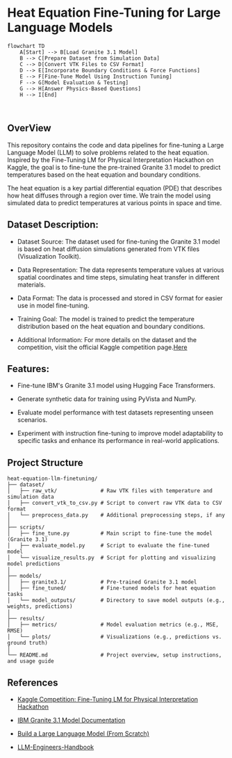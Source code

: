 # Heat Equation Fine-Tuning for Large Language Models

```mermaid
flowchart TD
    A[Start] --> B[Load Granite 3.1 Model]
    B --> C[Prepare Dataset from Simulation Data]
    C --> D[Convert VTK Files to CSV Format]
    D --> E[Incorporate Boundary Conditions & Force Functions]
    E --> F[Fine-Tune Model Using Instruction Tuning]
    F --> G[Model Evaluation & Testing]
    G --> H[Answer Physics-Based Questions]
    H --> I[End]

   

```


## OverView

This repository contains the code and data pipelines for fine-tuning a Large Language Model (LLM) to solve problems related to the heat equation. Inspired by the Fine-Tuning LM for Physical Interpretation Hackathon on Kaggle, the goal is to fine-tune the pre-trained Granite 3.1 model to predict temperatures based on the heat equation and boundary conditions.

The heat equation is a key partial differential equation (PDE) that describes how heat diffuses through a region over time. We train the model using simulated data to predict temperatures at various points in space and time.

## Dataset Description:

- Dataset Source: The dataset used for fine-tuning the Granite 3.1 model is based on heat diffusion simulations generated from VTK files (Visualization Toolkit).

- Data Representation: The data represents temperature values at various spatial coordinates and time steps, simulating heat transfer in different materials.

- Data Format: The data is processed and stored in CSV format for easier use in model fine-tuning.

- Training Goal: The model is trained to predict the temperature distribution based on the heat equation and boundary conditions.

- Additional Information: For more details on the dataset and the competition, visit the official Kaggle competition page.[Here](https://www.kaggle.com/competitions/fine-tuning-lm-physical-interpretation-hackathon/data)

## Features:

- Fine-tune IBM's Granite 3.1 model using Hugging Face Transformers.
  
- Generate synthetic data for training using PyVista and NumPy.
  
- Evaluate model performance with test datasets representing unseen scenarios.
  
- Experiment with instruction fine-tuning to improve model adaptability to specific tasks and enhance its performance in real-world applications.

## Project Structure
```
heat-equation-llm-finetuning/
├── dataset/              
│   ├── raw_vtk/              # Raw VTK files with temperature and simulation data
│   ├── convert_vtk_to_csv.py # Script to convert raw VTK data to CSV format
│   └── preprocess_data.py    # Additional preprocessing steps, if any
│
├── scripts/                
│   ├── fine_tune.py          # Main script to fine-tune the model (Granite 3.1)
│   ├── evaluate_model.py     # Script to evaluate the fine-tuned model
│   └── visualize_results.py  # Script for plotting and visualizing model predictions
│
├── models/                 
│   ├── granite3.1/           # Pre-trained Granite 3.1 model
│   ├── fine_tuned/           # Fine-tuned models for heat equation tasks
│   └── model_outputs/        # Directory to save model outputs (e.g., weights, predictions)
│
├── results/                 
│   ├── metrics/              # Model evaluation metrics (e.g., MSE, RMSE)
│   └── plots/                # Visualizations (e.g., predictions vs. ground truth)
│
└── README.md                 # Project overview, setup instructions, and usage guide

```
## References

- [Kaggle Competition: Fine-Tuning LM for Physical Interpretation Hackathon](https://www.kaggle.com/competitions/fine-tuning-lm-physical-interpretation-hackathon/overview)

- [IBM Granite 3.1 Model Documentation](https://www.ibm.com/granite/docs/models/granite/)

- [Build a Large Language Model (From Scratch)](https://www.google.co.in/books/edition/Build_a_Large_Language_Model_From_Scratc/scIgEQAAQBAJ?hl=en&gbpv=1&pg=PA1&printsec=frontcover)

- [LLM-Engineers-Handbook](https://github.com/PacktPublishing/LLM-Engineers-Handbook)

